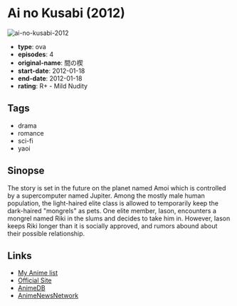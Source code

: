 # Ai no Kusabi (2012)

![ai-no-kusabi-2012](https://cdn.myanimelist.net/images/anime/7/75531.jpg)

-   **type**: ova
-   **episodes**: 4
-   **original-name**: 間の楔
-   **start-date**: 2012-01-18
-   **end-date**: 2012-01-18
-   **rating**: R+ - Mild Nudity

## Tags

-   drama
-   romance
-   sci-fi
-   yaoi

## Sinopse

The story is set in the future on the planet named Amoi which is controlled by a supercomputer named Jupiter. Among the mostly male human population, the light-haired elite class is allowed to temporarily keep the dark-haired "mongrels" as pets. One elite member, Iason, encounters a mongrel named Riki in the slums and decides to take him in. However, Iason keeps Riki longer than it is socially approved, and rumors abound about their possible relationship.

## Links

-   [My Anime list](https://myanimelist.net/anime/5784/Ai_no_Kusabi_2012)
-   [Official Site](http://ainokusabi.jp/)
-   [AnimeDB](http://anidb.info/perl-bin/animedb.pl?show=anime&aid=6303)
-   [AnimeNewsNetwork](http://www.animenewsnetwork.com/encyclopedia/anime.php?id=10568)

